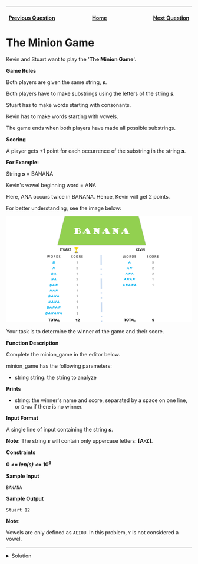 | <img width=1000>[Previous Question](https://github.com/Kevin-Lago/python-hackerrank-solutions/tree/main/src/strings/string_formatting)</img> | <img width=1000>[Home](https://github.com/Kevin-Lago/python-hackerrank-solutions)</img> | <img width=1000>[Next Question](https://github.com/Kevin-Lago/python-hackerrank-solutions/tree/main/src/strings/merge_the_tools)</img> |
|:---|:---:|---:|

# The Minion Game

Kevin and Stuart want to play the '__The Minion Game__'.

__Game Rules__

Both players are given the same string, ___s___.

Both players have to make substrings using the letters of the string ___s___.

Stuart has to make words starting with consonants.

Kevin has to make words starting with vowels.

The game ends when both players have made all possible substrings.

__Scoring__

A player gets +1 point for each occurrence of the substring in the string ___s___.

__For Example:__

String ___s___ = BANANA

Kevin's vowel beginning word = ANA

Here, ANA occurs twice in BANANA. Hence, Kevin will get 2 points.

For better understanding, see the image below:

![HackerrankTheMinionGameDiagram](1.png)

Your task is to determine the winner of the game and their score.

__Function Description__

Complete the minion_game in the editor below.

minion_game has the following parameters:

- string string: the string to analyze

__Prints__

- string: the winner's name and score, separated by a space on one line, or ```Draw``` if there is no winner.

__Input Format__

A single line of input containing the string ___s___.

__Note:__ The string ___s___ will contain only uppercase letters: __[A-Z]__.

__Constraints__

__0 <= _len(s)_ <= 10<sup>6</sup>__

__Sample Input__

```
BANANA
```

__Sample Output__

```
Stuart 12
```

__Note:__

Vowels are only defined as ```AEIOU```. In this problem, ```Y``` is not considered a vowel.

---

<details><summary>Solution</summary>
    
```python

```
</details>
